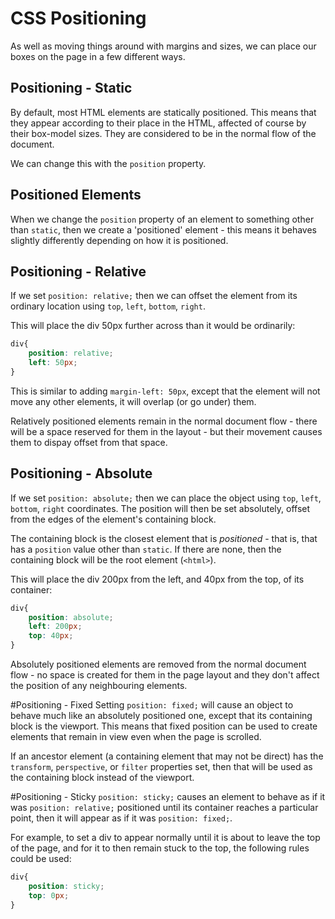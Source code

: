 # CSS Positioning
As well as moving things around with margins and sizes, we can place our boxes on the page in a few different ways.

## Positioning - Static
By default, most HTML elements are statically positioned. This means that they appear according to their place in the HTML, affected of course by their box-model sizes. They are considered to be in the normal flow of the document.

We can change this with the `position` property.

## Positioned Elements
When we change the `position` property of an element to something other than `static`, then we create a 'positioned' element - this means it behaves slightly differently depending on how it is positioned.

## Positioning - Relative
If we set `position: relative;` then we can offset the element from its ordinary location using `top`, `left`, `bottom`, `right`.

This will place the div 50px further across than it would be ordinarily:
```css
div{
	position: relative;
	left: 50px;
}
```

This is similar to adding `margin-left: 50px`, except that the element will not move any other elements, it will overlap (or go under) them.

Relatively positioned elements remain in the normal document flow - there will be a space reserved for them in the layout - but their movement causes them to dispay offset from that space.

## Positioning - Absolute
If we set `position: absolute;` then we can place the object using `top`, `left`, `bottom`, `right` coordinates. The position will then be set absolutely, offset from the edges of the element's containing block.

The containing block is the closest element that is *positioned* - that is, that has a `position` value other than `static`. If there are none, then the containing block will be the root element (`<html>`).

This will place the div 200px from the left, and 40px from the top, of its container:
```css
div{
	position: absolute;
	left: 200px;
	top: 40px;
}
```

Absolutely positioned elements are removed from the normal document flow - no space is created for them in the page layout and they don't affect the position of any neighbouring elements.

#Positioning - Fixed
Setting `position: fixed;` will cause an object to behave much like an absolutely positioned one, except that its containing block is the viewport. This means that fixed position can be used to create elements that remain in view even when the page is scrolled.

If an ancestor element (a containing element that may not be direct) has the `transform`, `perspective`, or `filter` properties set, then that will be used as the containing block instead of the viewport.

#Positioning - Sticky
`position: sticky;` causes an element to behave as if it was `position: relative;` positioned until its container reaches a particular point, then it will appear as if it was `position: fixed;`.

For example, to set a div to appear normally until it is about to leave the top of the page, and for it to then remain stuck to the top, the following rules could be used:

```css
div{
	position: sticky;
	top: 0px;
}
```
